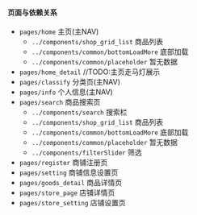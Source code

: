 #### 页面与依赖关系

- `pages/home` 主页(主NAV)
    - `../components/shop_grid_list` 商品列表
    - `../components/common/bottomLoadMore` 底部加载
    - `../components/common/placeholder` 暂无数据
- `pages/home_detail` //TODO:主页走马灯展示
- `pages/classify` 分类页(主NAV)
- `pages/info` 个人信息(主NAV)
- `pages/search` 商品搜索页
    - `../components/search` 搜索栏
    - `../components/shop_grid_list` 商品列表
    - `../components/common/bottomLoadMore` 底部加载
    - `../components/common/placeholder` 暂无数据
    - `../components/filterSlider` 筛选
- `pages/register` 商铺注册页
- `pages/setting` 商铺信息设置页
- `pages/goods_detail` 商品详情页
- `pages/store_page` 店铺详情页
- `pages/store_setting` 店铺设置页
